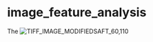 # image_feature_analysis
The ![TIFF_IMAGE_MODIFIEDSAFT_60,110](https://user-images.githubusercontent.com/104511030/204211124-1a3abfde-a0ae-4420-ae10-0d9362ebeef8.jpg)

